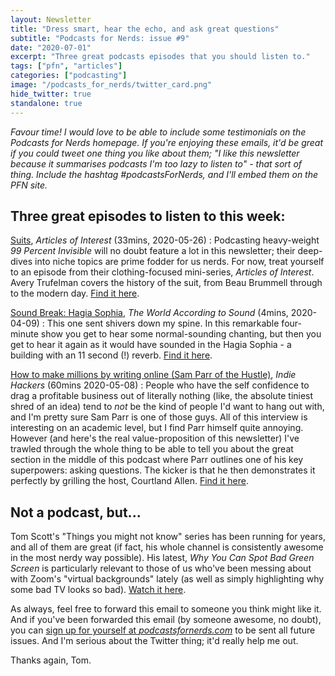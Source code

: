```yaml
---
layout: Newsletter
title: "Dress smart, hear the echo, and ask great questions"
subtitle: "Podcasts for Nerds: issue #9"
date: "2020-07-01"
excerpt: "Three great podcasts episodes that you should listen to."
tags: ["pfn", "articles"]
categories: ["podcasting"]
image: "/podcasts_for_nerds/twitter_card.png"
hide_twitter: true
standalone: true
---
```


_Favour time! I would love to be able to include some testimonials on the Podcasts for Nerds homepage. If you're enjoying these emails, it'd be great if you could tweet one thing you like about them; "I like this newsletter because it summarises podcasts I'm too lazy to listen to" - that sort of thing. Include the hashtag #podcastsForNerds, and I'll embed them on the PFN site._

## Three great episodes to listen to this week:

[Suits](https://99percentinvisible.org/episode/suits-articles-of-interest-10/), _Articles of Interest_ (33mins, 2020-05-26)
: Podcasting heavy-weight _99 Percent Invisible_ will no doubt feature a lot in this newsletter; their deep-dives into niche topics are prime fodder for us nerds. For now, treat yourself to an episode from their clothing-focused mini-series, _Articles of Interest_. Avery Trufelman covers the history of the suit, from Beau Brummell through to the modern day. [Find it here](https://www.bbc.co.uk/programmes/m0002rmj).

[Sound Break: Hagia Sophia](https://www.theworldaccordingtosound.org/2020/04/09/114-HagiaSophia.html), _The World According to Sound_ (4mins, 2020-04-09)
: This one sent shivers down my spine. In this remarkable four-minute show you get to hear some normal-sounding chanting, but then you get to hear it again as it would have sounded in the Hagia Sophia - a building with an 11 second (!) reverb. [Find it here](https://www.theworldaccordingtosound.org/2020/04/09/114-HagiaSophia.html).

[How to make millions by writing online (Sam Parr of the Hustle)](https://www.indiehackers.com/podcast/161-sam-parr-of-the-hustle), _Indie Hackers_ (60mins 2020-05-08)
: People who have the self confidence to drag a profitable business out of literally nothing (like, the absolute tiniest shred of an idea) tend to _not_ be the kind of people I'd want to hang out with, and I'm pretty sure Sam Parr is one of those guys. All of this interview is interesting on an academic level, but I find Parr himself quite annoying. However (and here's the real value-proposition of this newsletter) I've trawled through the whole thing to be able to tell you about the great section in the middle of this podcast where Parr outlines one of his key superpowers: asking questions. The kicker is that he then demonstrates it perfectly by grilling the host, Courtland Allen. [Find it here](https://www.indiehackers.com/podcast/161-sam-parr-of-the-hustle).

## Not a podcast, but...

Tom Scott's "Things you might not know" series has been running for years, and all of them are great (if fact, his whole channel is consistently awesome in the most nerdy way possible). His latest, _Why You Can Spot Bad Green Screen_ is particularly relevant to those of us who've been messing about with Zoom's "virtual backgrounds" lately (as well as simply highlighting why some bad TV looks so bad). [Watch it here](https://www.youtube.com/watch?v=E5HRvQNg4pQ).

As always, feel free to forward this email to someone you think might like it. And if you've been forwarded this email (by someone awesome, no doubt), you can [sign up for yourself at _podcastsfornerds.com_](https://podcastsfornerds.com/) to be sent all future issues. And I'm serious about the Twitter thing; it'd really help me out.

Thanks again,
Tom.
